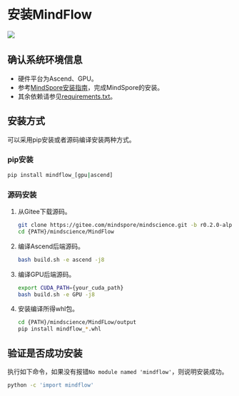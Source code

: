 # 安装MindFlow

<a href="https://gitee.com/mindspore/docs/blob/r2.0.0-alpha/docs/mindflow/docs/source_zh_cn/mindflow_install.md" target="_blank"><img src="https://mindspore-website.obs.cn-north-4.myhuaweicloud.com/website-images/r2.0.0-alpha/resource/_static/logo_source.png"></a>&nbsp;&nbsp;

## 确认系统环境信息

- 硬件平台为Ascend、GPU。
- 参考[MindSpore安装指南](https://www.mindspore.cn/install)，完成MindSpore的安装。
- 其余依赖请参见[requirements.txt](https://gitee.com/mindspore/mindscience/blob/r0.2.0-alpha/MindFlow/requirements.txt)。

## 安装方式

可以采用pip安装或者源码编译安装两种方式。

### pip安装

```bash
pip install mindflow_[gpu|ascend]
```

### 源码安装

1. 从Gitee下载源码。

   ```bash
   git clone https://gitee.com/mindspore/mindscience.git -b r0.2.0-alpha
   cd {PATH}/mindscience/MindFlow
   ```

2. 编译Ascend后端源码。

   ```bash
   bash build.sh -e ascend -j8
   ```

3. 编译GPU后端源码。

   ```bash
   export CUDA_PATH={your_cuda_path}
   bash build.sh -e GPU -j8
   ```

4. 安装编译所得whl包。

   ```bash
   cd {PATH}/mindscience/MindFLow/output
   pip install mindflow_*.whl
   ```

## 验证是否成功安装

执行如下命令，如果没有报错`No module named 'mindflow'`，则说明安装成功。

```bash
python -c 'import mindflow'
```
